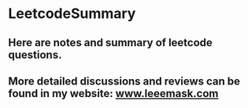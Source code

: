 # LeetcodeSummary
## Here are notes and summary of leetcode questions.
## More detailed discussions and reviews can be found in my website:    www.leeemask.com